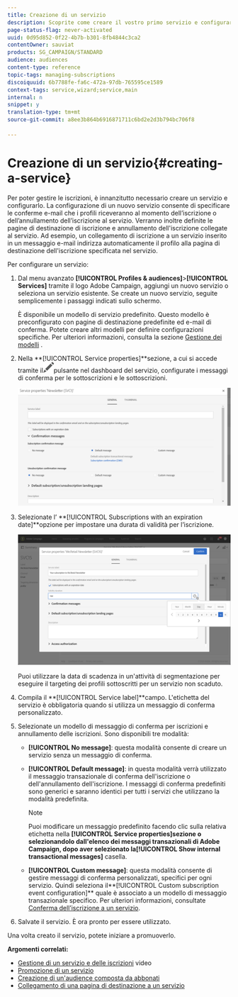 ```yaml
---
title: Creazione di un servizio
description: Scoprite come creare il vostro primo servizio e configurarlo per inviare le conferme e-mail ai vostri abbonati.
page-status-flag: never-activated
uuid: 0d95d852-0f22-4b7b-b301-8fb4844c3ca2
contentOwner: sauviat
products: SG_CAMPAIGN/STANDARD
audience: audiences
content-type: reference
topic-tags: managing-subscriptions
discoiquuid: 6b7788fe-fa6c-472a-97db-765595ce1589
context-tags: service,wizard;service,main
internal: n
snippet: y
translation-type: tm+mt
source-git-commit: a8ee3b864b6916871711c6bd2e2d3b794bc706f8

---
```



# Creazione di un servizio{#creating-a-service}

Per poter gestire le iscrizioni, è innanzitutto necessario creare un servizio e configurarlo. La configurazione di un nuovo servizio consente di specificare le conferme e-mail che i profili riceveranno al momento dell’iscrizione o dell’annullamento dell’iscrizione al servizio. Verranno inoltre definite le pagine di destinazione di iscrizione e annullamento dell&#39;iscrizione collegate al servizio. Ad esempio, un collegamento di iscrizione a un servizio inserito in un messaggio e-mail indirizza automaticamente il profilo alla pagina di destinazione dell&#39;iscrizione specificata nel servizio.

Per configurare un servizio:

1. Dal menu avanzato **[!UICONTROL Profiles & audiences]**>**[!UICONTROL Services]** tramite il logo Adobe Campaign, aggiungi un nuovo servizio o seleziona un servizio esistente. Se create un nuovo servizio, seguite semplicemente i passaggi indicati sullo schermo.

   È disponibile un modello di servizio predefinito. Questo modello è preconfigurato con pagine di destinazione predefinite ed e-mail di conferma. Potete creare altri modelli per definire configurazioni specifiche. Per ulteriori informazioni, consulta la sezione [Gestione dei modelli](../../start/using/marketing-activity-templates.md) .

1. Nella **[!UICONTROL Service properties]**sezione, a cui si accede tramite il![](assets/edit_darkgrey-24px.png)pulsante nel dashboard del servizio, configurate i messaggi di conferma per le sottoscrizioni e le sottoscrizioni.

   ![](assets/lp_service_parameters.png)

1. Selezionate l’ **[!UICONTROL Subscriptions with an expiration date]**opzione per impostare una durata di validità per l’iscrizione.

   ![](assets/lp_service_expiration.png)

   Puoi utilizzare la data di scadenza in un&#39;attività di segmentazione per eseguire il targeting dei profili sottoscritti per un servizio non scaduto.

1. Compila il **[!UICONTROL Service label]**campo. L&#39;etichetta del servizio è obbligatoria quando si utilizza un messaggio di conferma personalizzato.

1. Selezionate un modello di messaggio di conferma per iscrizioni e annullamento delle iscrizioni. Sono disponibili tre modalità:

   * **[!UICONTROL No message]**: questa modalità consente di creare un servizio senza un messaggio di conferma.
   * **[!UICONTROL Default message]**: in questa modalità verrà utilizzato il messaggio transazionale di conferma dell&#39;iscrizione o dell&#39;annullamento dell&#39;iscrizione. I messaggi di conferma predefiniti sono generici e saranno identici per tutti i servizi che utilizzano la modalità predefinita.

      >[!NOTE]
      >
      >Puoi modificare un messaggio predefinito facendo clic sulla relativa etichetta nella **[!UICONTROL Service properties]**sezione o selezionandolo dall&#39;elenco dei messaggi transazionali di Adobe Campaign, dopo aver selezionato la**[!UICONTROL Show internal transactional messages]** casella.

   * **[!UICONTROL Custom message]**: questa modalità consente di gestire messaggi di conferma personalizzati, specifici per ogni servizio. Quindi seleziona il**[!UICONTROL Custom subscription event configuration]** quale è associato a un modello di messaggio [](../../channels/using/about-transactional-messaging.md) transazionale specifico. Per ulteriori informazioni, consultate [Conferma dell’iscrizione a un servizio](../../audiences/using/confirming-subscription-to-a-service.md).

1. Salvate il servizio. È ora pronto per essere utilizzato.

Una volta creato il servizio, potete iniziare a promuoverlo.

**Argomenti correlati:**

* [Gestione di un servizio e delle iscrizioni](https://docs.adobe.com/content/help/en/campaign-learn/campaign-standard-tutorials/profiles-and-audiences/services-and-subscriptions.html) video
* [Promozione di un servizio](../../audiences/using/promoting-a-service.md)
* [Creazione di un&#39;audience composta da abbonati](../../audiences/using/creating-audiences.md#creating-list-audiences)
* [Collegamento di una pagina di destinazione a un servizio](../../channels/using/configuring-landing-page.md#linking-a-landing-page-to-a-service)
